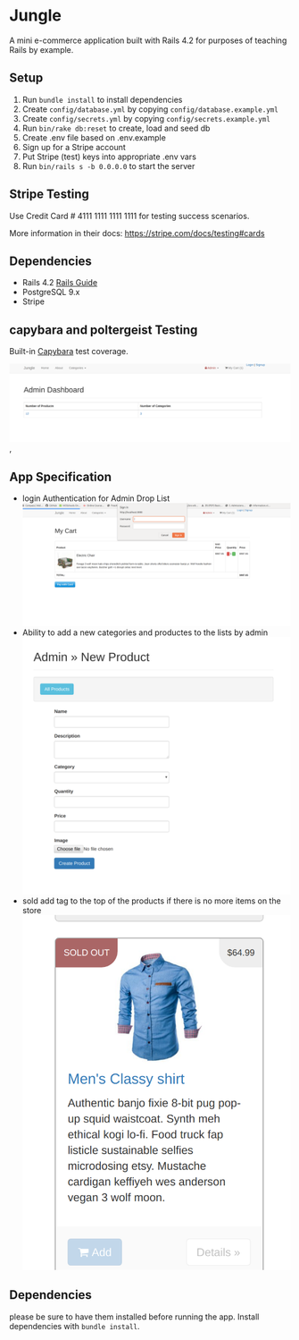 # Jungle

A mini e-commerce application built with Rails 4.2 for purposes of teaching Rails by example.
 
## Setup

1. Run `bundle install` to install dependencies
2. Create `config/database.yml` by copying `config/database.example.yml`
3. Create `config/secrets.yml` by copying `config/secrets.example.yml`
4. Run `bin/rake db:reset` to create, load and seed db
5. Create .env file based on .env.example
6. Sign up for a Stripe account
7. Put Stripe (test) keys into appropriate .env vars
8. Run `bin/rails s -b 0.0.0.0` to start the server

## Stripe Testing

Use Credit Card # 4111 1111 1111 1111 for testing success scenarios.

More information in their docs: <https://stripe.com/docs/testing#cards>

## Dependencies

* Rails 4.2 [Rails Guide](http://guides.rubyonrails.org/v4.2/)
* PostgreSQL 9.x
* Stripe
 


## capybara and poltergeist Testing

Built-in [Capybara](https://teamcapybara.github.io/capybara/) test coverage.

!["capybara test for product-list-login-and adding products to cart"](https://github.com/LAYTHJABBAR/jungle-rails/blob/master/docs/admin-Dashboard.png?raw=true),


## App Specification
* login Authentication for Admin Drop List
!["login Authentication for Admin Drop List"](https://github.com/LAYTHJABBAR/jungle-rails/blob/master/docs/adminlogin.png?raw=true)
* Ability to add a new categories and productes to the lists by admin
!["Ability to add a new categories and productes to the lists by admin"](https://github.com/LAYTHJABBAR/jungle-rails/blob/master/docs/new_product.png?raw=true)
* sold add tag to the top of the products if there is no more items on the store
!["sold add tag to the top of the products if there is no more items on the store"](https://github.com/LAYTHJABBAR/jungle-rails/blob/master/docs/sold_out_tag.png?raw=true)
## Dependencies
please be sure to have them installed before running the app.
Install dependencies with `bundle install`.


 
